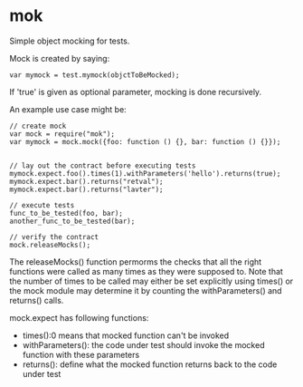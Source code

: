 mok
===

Simple object mocking for tests.

Mock is created by saying:

    var mymock = test.mymock(objctToBeMocked);

If 'true' is given as optional parameter, mocking is done recursively.

An example use case might be:

    // create mock
    var mock = require("mok");
    var mymock = mock.mock({foo: function () {}, bar: function () {}});


    // lay out the contract before executing tests
    mymock.expect.foo().times(1).withParameters('hello').returns(true);
    mymock.expect.bar().returns("retval");
    mymock.expect.bar().returns("lavter");

    // execute tests
    func_to_be_tested(foo, bar);
    another_func_to_be_tested(bar);

    // verify the contract
    mock.releaseMocks();

The releaseMocks() function permorms the checks that all the right
functions were called as many times as they were supposed to. Note that
the number of times to be called may either be set explicitly using
times() or the mock module may determine it by counting the
withParameters() and returns() calls.

mock.expect has following functions:

* times():0 means that mocked function can't be invoked
* withParameters(): the code under test should invoke the mocked
  function with these parameters
* returns(): define what the mocked function returns back
  to the code under test

